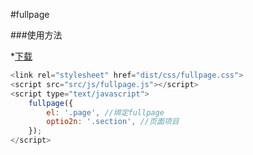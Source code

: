 #fullpage

###使用方法

*[下载](https://github.com/ranyunlong/fullpage/archive/master.zip/) 

```javascript
<link rel="stylesheet" href="dist/css/fullpage.css">
<script src="src/js/fullpage.js"></script>
<script type="text/javascript">
    fullpage({
        el: '.page', //绑定fullpage
        optio2n: '.section', //页面项目
    });
</script>
```